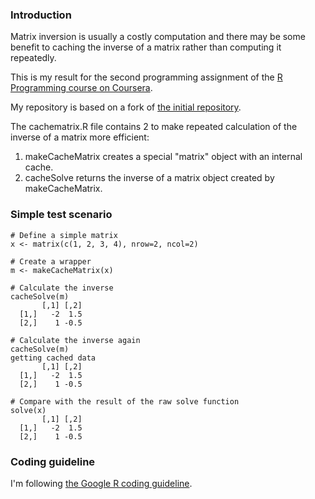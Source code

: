 ### Introduction

Matrix inversion is usually a costly computation and there may be some
benefit to caching the inverse of a matrix rather than computing it
repeatedly.

This is my result for the second programming assignment of the 
[R Programming course on Coursera](https://class.coursera.org/rprog-008).

My repository is based on a fork of 
[the initial repository](https://github.com/rdpeng/ProgrammingAssignment2).

The cachematrix.R file contains 2 to make repeated calculation of the 
inverse of a matrix more efficient:
1. makeCacheMatrix creates a special "matrix" object with an internal cache.
2. cacheSolve returns the inverse of a matrix object created by makeCacheMatrix.

### Simple test scenario

    # Define a simple matrix
    x <- matrix(c(1, 2, 3, 4), nrow=2, ncol=2)

    # Create a wrapper
    m <- makeCacheMatrix(x)

    # Calculate the inverse
    cacheSolve(m)
           [,1] [,2]
      [1,]   -2  1.5
      [2,]    1 -0.5
  
    # Calculate the inverse again
    cacheSolve(m)
    getting cached data
           [,1] [,2]
      [1,]   -2  1.5
      [2,]    1 -0.5
    
    # Compare with the result of the raw solve function
    solve(x)
           [,1] [,2]
      [1,]   -2  1.5
      [2,]    1 -0.5


### Coding guideline

I'm following 
  [the Google R coding guideline](https://google-styleguide.googlecode.com/svn/trunk/Rguide.xml).
